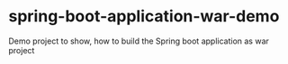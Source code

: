 # spring-boot-application-war-demo
Demo project to show, how to build the Spring boot application as war project
